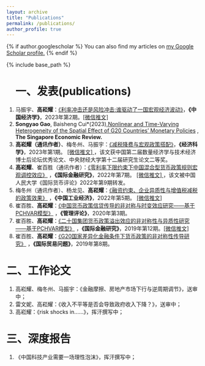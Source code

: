 ```yaml
---
layout: archive
title: "Publications"
permalink: /publications/
author_profile: true
---
```


{% if author.googlescholar %}
  You can also find my articles on <u><a href="{{author.googlescholar}}">my Google Scholar profile</a>.</u>
{% endif %}

{% include base_path %}

<!---
{% for post in site.publications reversed %}
  {% include archive-single.html %}
{% endfor %}
--->
<ol>
<h1>一、发表(publications)</h1>  
  <li> 马振宇、<b>高崧耀</b>：<a href="https://kns.cnki.net/kcms2/article/abstract?v=3uoqIhG8C44wp2hFvIb_zkhNKwLndgnd1biDbp3Ix88NYDADy1FjGJYm70hb7ZidT0UvuhjJqyToJMrQzXbouWvQdRgr9JTU&uniplatform=NZKPT" >《利率冲击还是风险冲击:谁驱动了一国宏观经济波动》</a>，<b>《中国经济学》</b>，2023年第2期。<a href="https://mp.weixin.qq.com/s/HHy7tNPnxCezoAFKS65sOQ">[微信推文] </a>  </li>
  <li> <b>Songyao Gao</b>, Baisheng Cui*(2023),<a href="https://www.worldscientific.com/doi/epdf/10.1142/S021759082350011X">Nonlinear and Time-Varying Heterogeneity of the Spatial Effect of G20 Countries’ Monetary Policies</a> , <b>The Singapore Economic Review.</b> </li>
  <li> <b>高崧耀（通讯作者）</b>、梅冬州、马振宇：<a href="http://ccj.pku.edu.cn/jjkx/CN/10.12088/PKU.jjkx.2023.01.03#1">《减税降费与宏观政策搭配》</a>，<b>《经济科学》</b>，2023年第1期。 <a href="https://mp.weixin.qq.com/s/KZbD0MSt0Kp54ChEHeGp-g">[微信推文] </a>，该文获中国第二届数量经济学与技术经济博士后论坛优秀论文、中央财经大学第十二届研究生论文二等奖。  </li>
  <li> <b>高崧耀</b>、崔百胜（通讯作者）：<a href="https://kns.cnki.net/kcms/detail/detail.aspx?dbcode=CJFD&dbname=CJFDAUTO&filename=GJJR202207002&v=Mjg5MDFyQ1VSN2lmYitSdUZDbmtVcnpNSWlmQmZMRzRITlBNcUk5RlpvUjhlWDFMdXhZUzdEaDFUM3FUcldNMUY=">《零利率下限约束下中国混合型货币政策规则宏观调控效应》</a> ，<b>《国际金融研究》</b>，2022年第7期。 <a href="https://mp.weixin.qq.com/s/IYz7zNg8FeYC7e7xCt8jag">[微信推文] </a>，该文被中国人民大学《国际货币评论》2022年第9期转发。</li>
  <li> 梅冬州（通讯作者）、杨龙见、<b>高崧耀</b>：<a href="https://kns.cnki.net/kcms/detail/detail.aspx?dbcode=CJFD&dbname=CJFDLAST2022&filename=GGYY202205002&v=MTQwNDlOUE1xbzlGWm9SOGVYMUx1eFlTN0RoMVQzcVRyV00xRnJDVVI3aWZiK1J1RkNua1ViM01JaXJTZDdHNEg=">《融资约束、企业异质性与增值税减税的政策效果》</a> ，<b>《中国工业经济》</b>，2022年第5期。 <a href="https://mp.weixin.qq.com/s/M8q00DZg_CMS-5cX02l0XQ">[微信推文] </a>  </li>
    <li> 崔百胜、<b>高崧耀</b>：<a href="https://kns.cnki.net/kcms/detail/detail.aspx?dbcode=CJFD&dbname=CJFDLAST2020&filename=ZWGD202003163&v=MTEwNDZHNEhOSE1ySTVEWjRSOGVYMUx1eFlTN0RoMVQzcVRyV00xRnJDVVI3aWZiK1J1RkNua1ZydkJQenJNYXI=">《中国货币政策信贷传导的非对称与时变效应研究——基于PCHVAR模型》</a> ，<b>《管理评论》</b>，2020年第3期。  </li>
     <li> 崔百胜、<b>高崧耀</b>：<a href="https://kns.cnki.net/kcms/detail/detail.aspx?dbcode=CJFD&dbname=CJFDLAST2020&filename=GJJR201912004&v=Mjg0MTRxVHJXTTFGckNVUjdpZmIrUnVGQ25rVmIzT0lpZkJmTEc0SDlqTnJZOUZZSVI4ZVgxTHV4WVM3RGgxVDM=">《二十国集团货币政策溢出效应的非对称性与异质性研究——基于PCHVAR模型》</a> ，<b>《国际金融研究》</b>，2019年第12期。<a href="https://mp.weixin.qq.com/s/88473iFYMrmWkXc_KucRzw">[微信推文] </a>  </li>
      <li> 崔百胜、<b>高崧耀</b>：<a href="https://kns.cnki.net/kcms/detail/detail.aspx?dbcode=CJFD&dbname=CJFDLAST2019&filename=GJMW201908010&v=MDE2OTZaSVI4ZVgxTHV4WVM3RGgxVDNxVHJXTTFGckNVUjdpZmIrUnVGQ25rVkw3UElpZkdlYkc0SDlqTXA0OUU=">《G20国家差异化金融条件下货币政策的非对称性传导研究》</a> ，<b>《国际贸易问题》</b>，2019年第8期。  </li>
</ol>

  <h1>二、工作论文</h1>  
  <ol>
<li> 高崧耀、梅冬州、马振宇：《金融摩擦、房地产市场下行与逆周期调节》，送审中；  </li>
<li> 雷文妮、高崧耀：《收入不平等是否会导致政府收入下降？》，送审中；  </li>
  <li> 高崧耀：《risk shocks in......》，挥汗撰写中；  </li>
  </ol>
  
  <h1>三、深度报告</h1>  
  <ol>
    <li> 《中国科技产业需要一场理性泡沫》，挥汗撰写中；  </li>
  </ol>
